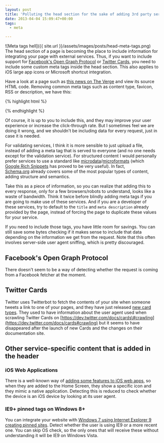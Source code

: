 ```yaml
---
layout: post
title: 'Polluting the head section for the sake of adding 3rd party services'
date: 2013-04-04 15:09:47+00:00
tags:
  - meta

---
```


![Meta tags hell]({{ site.url }}/assets/images/posts/head-meta-tags.png)
The head section of a page is becoming the place to include information for integrating your page with external services. Thus, if you want to include support for [Facebook's Open Graph Protocol](http://developers.facebook.com/docs/opengraphprotocol/) or [Twitter Cards](https://dev.twitter.com/docs/cards), you need to include some custom meta tags inside the head section. This also applies to iOS large app icons or Microsoft shortcut integration.

Have a look at a page such as [this news on The Verge](http://www.theverge.com/2013/4/3/4179236/the-facebook-phone-is-coming-and-its-already-in-your-pocket/) and view its source HTML code. Removing common meta tags such as content type, favicon, RSS or description, we have this:

{% highlight html %}
<!-- Apple Touch Icon -->
<link rel="apple-touch-icon" href="/images/verge/apple-touch-icon.png" />

<!-- Windows 8 Pinned sites -->
<meta name="application-name" content="The Verge" />
<meta name="msapplication-starturl" content="/"/>
<meta content="name=Products; action-uri=/products; icon-uri=http://cdn2.sbnation.com/images/verge/favicon.vc44a54f.ico" name="msapplication-task" />
<meta content="name=Reviews; action-uri=/reviews; icon-uri=http://cdn2.sbnation.com/images/verge/favicon.vc44a54f.ico" name="msapplication-task" />
<meta content="name=Features; action-uri=/features; icon-uri=http://cdn2.sbnation.com/images/verge/favicon.vc44a54f.ico" name="msapplication-task" />
<meta content="name=Show; action-uri=/on-the-verge; icon-uri=http://cdn2.sbnation.com/images/verge/favicon.vc44a54f.ico" name="msapplication-task" />
<meta content="name=Forums; action-uri=/forums; icon-uri=http://cdn2.sbnation.com/images/verge/favicon.vc44a54f.ico" name="msapplication-task" />
<meta name="msapplication-TileColor" content="#666666"/>
<meta name="msapplication-TileImage" content="http://cdn3.sbnation.com/images/verge/windows8-pinned-icon.ve36f4a6.png"/>

<!-- Google Site Verification, used for Analytics and Webmaster Tools -->
<meta name="google-site-verification" content="TYyhlycNMOtUSht2aoB7heWTK8m-H45_YJizKavkO8s" />
<meta name="google-site-verification" content="IucFf_TKtbFFH8_YeFyEteQIwYPdANM1R46_U9DpAr4" />
<meta name="google-site-verification" content="TYyhlycNMOtUSht2aoB7heWTK8m-H45_YJizKavkO8s" />
<meta name="google-site-verification" content="tDoQLOfV4VmPZrTuSNDQnSyTfhgDRlOMaXgYQ0Bb9Bc" />

<!-- Verification for Bing -->
<meta name="msvalidate.01" content="D385D0326A3AE144205C298DB34B4E94" />

<!-- Verification for Yahoo! Site Explorer -->
<META name="y_key" content="0184e2558f89b639" />

<!-- Facebook integration -->
<!-- Note, same one as <meta name="description"> -->
<meta property="og:description" content="After a years-long lead up of false starts, half-measures, and rumors, Facebook&amp;#39;s phone plans will finally be revealed tomorrow. The event, in which Facebook promises to show off its &amp;quot;new home on..." />
<meta property="fb:app_id" content="179668695452017" />
<meta property="og:image" content="http://cdn0.sbnation.com/entry_photo_images/7969055/20121213-DSC_8473-3VERGE_large_large.jpg" />
<meta property="og:site_name" content="The Verge" />
<!-- Note, same one as <title> -->
<meta property="og:title" content="The Facebook phone is coming, and it&amp;#39;s already in your pocket" />
<meta property="og:type" content="article" />
<meta property="og:url" content="http://www.theverge.com/2013/4/3/4179236/the-facebook-phone-is-coming-and-its-already-in-your-pocket" />

<!-- Twitter integration -->
<meta name="twitter:card" content="summary" />
<meta name="twitter:url" content="http://www.theverge.com/2013/4/3/4179236/the-facebook-phone-is-coming-and-its-already-in-your-pocket" />
<!-- Note, same one as <title> -->
<meta name="twitter:title" content="The Facebook phone is coming, and it&amp;#39;s already in your pocket" />
<!-- Note, same one as <meta name="description"> -->
<meta name="twitter:description" content="After a years-long lead up of false starts, half-measures, and rumors, Facebook&amp;#39;s phone plans will finally be revealed tomorrow. The event, in which Facebook promises to show off its &amp;quot;new home on..." />
<meta name="twitter:image" content="http://cdn0.sbnation.com/entry_photo_images/7969055/20121213-DSC_8473-3VERGE_large_large.jpg" />
<meta name="twitter:site" content="verge" />
<meta name="twitter:creator" content="backlon" />

<!-- Sailthru integration -->
<!-- Note, same one as <title> -->
<meta name="sailthru.title" content="The Facebook phone is coming, and it&amp;#39;s already in your pocket" />
<meta name="sailthru.tags" content="general,general,the-verge" />
<meta name="sailthru.date" content="2013-04-03" />
<!-- Note, same one as <meta name="description"> -->
<meta name="sailthru.description" content="After a years-long lead up of false starts, half-measures, and rumors, Facebook&amp;#39;s phone plans will finally be revealed tomorrow. The event, in which Facebook promises to show off its &amp;quot;new home on..." />

<!-- Facebook shared/liked image -->
<link rel="image_src" href="http://cdn0.sbnation.com/entry_photo_images/7969055/20121213-DSC_8473-3VERGE_large_large.jpg" type="image/jpeg" data-width="300" data-height="250"  />
{% endhighlight %}

Of course, it is up to you to include this, and they may improve your user experience or increase the click-through rate. But I sometimes feel we are doing it wrong, and we shouldn't be including data for every request, just in case it is needed.

For validating services, I think it is more sensible to just upload a file, instead of adding a meta tag that is served to everyone (and no one needs except for the validation service). For structured content I would personally prefer services to use a standard like [microdata](http://microformats.org/wiki/microdata)/[microformats](http://microformats.org/wiki/microformats) (which [Google Rich Snippets](http://support.google.com/webmasters/bin/answer.py?hl=en&amp;answer=99170) has proved to be very useful). In fact, [Schema.org](http://www.schema.org/docs/schemas.html) already covers some of the most popular types of content, adding structure and semantics.

Take this as a piece of information, so you can realize that adding this to every response, only for a few browsers/robots to understand, looks like a waste of bandwidth. Think it twice before blindly adding meta tags if you are going to make use of these services. And if you are a developer of these services, try to default to the `title` and `meta description` already provided by the page, instead of forcing the page to duplicate these values for your service.

If you need to include those tags, you have little room for savings. You can still save some bytes checking if it makes sense to include that data depending on the information we get from the request. Note that this often involves server-side user agent sniffing, which is pretty discouraged.

Facebook's Open Graph Protocol
------------------------------

There doesn't seem to be a way of detecting whether the request is coming from a Facebook fetcher at the moment.

Twitter Cards
-------------

Twitter uses Twitterbot to fetch the contents of your site when someone tweets a link to one of your pages, and they have just released [new card types](https://dev.twitter.com/docs/cards/types/product-card). They used to have information about the user agent used when scrawling Twitter Cards on [https://dev.twitter.com/docs/cards\#crawling](https://dev.twitter.com/docs/cards#crawling) but it seems to have disappeared after the launch of new Cards and the changes on their documentation site.

Other service-specific content that is added in the header
----------------------------------------------------------

### iOS Web Applications

There is a well-known way of [adding some features to iOS web apps](http://developer.apple.com/library/ios/#documentation/AppleApplications/Reference/SafariWebContent/ConfiguringWebApplications/ConfiguringWebApplications.html), so when they are added to the Home Screen, they show a specific icon and they mimic a native application. Detecting this is reduced to check whether the device is an iOS device by looking at its user agent.

### IE9+ pinned tags on Windows 8+

You can integrate your website with [Windows 7 using Internet Explorer 9 creating pinned sites](http://msdn.microsoft.com/en-us/library/gg131029.aspx). Detect whether the user is using IE9 or a more recent one. You can skip OS check, so the only ones that will receive these without understanding it will be IE9 on Windows Vista.
